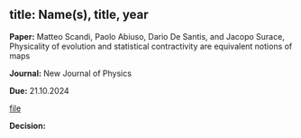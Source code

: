 title: Name(s), title, year
---

**Paper:**  Matteo Scandi, Paolo Abiuso, Dario De Santis, and Jacopo Surace, Physicality of evolution and statistical contractivity are equivalent notions of maps 
 
**Journal:** New Journal of Physics

**Due:** 21.10.2024

[file](REF_scandi2024/file.pdf)


**Decision:** 


